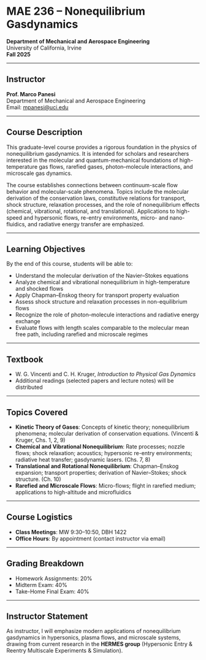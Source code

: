 # MAE 236 – Nonequilibrium Gasdynamics
**Department of Mechanical and Aerospace Engineering**  
University of California, Irvine  
**Fall 2025**

---

## Instructor
**Prof. Marco Panesi**  
Department of Mechanical and Aerospace Engineering  
Email: mpanesi@uci.edu  

---

## Course Description
This graduate-level course provides a rigorous foundation in the physics of nonequilibrium gasdynamics. It is intended for scholars and researchers interested in the molecular and quantum-mechanical foundations of high-temperature gas flows, rarefied gases, photon–molecule interactions, and microscale gas dynamics.  

The course establishes connections between continuum-scale flow behavior and molecular-scale phenomena. Topics include the molecular derivation of the conservation laws, constitutive relations for transport, shock structure, relaxation processes, and the role of nonequilibrium effects (chemical, vibrational, rotational, and translational). Applications to high-speed and hypersonic flows, re-entry environments, micro- and nano-fluidics, and radiative energy transfer are emphasized.  

---

## Learning Objectives
By the end of this course, students will be able to:
- Understand the molecular derivation of the Navier–Stokes equations  
- Analyze chemical and vibrational nonequilibrium in high-temperature and shocked flows  
- Apply Chapman–Enskog theory for transport property evaluation  
- Assess shock structure and relaxation processes in non-equilibrium flows  
- Recognize the role of photon–molecule interactions and radiative energy exchange  
- Evaluate flows with length scales comparable to the molecular mean free path, including rarefied and microscale regimes  

---

## Textbook
- W. G. Vincenti and C. H. Kruger, *Introduction to Physical Gas Dynamics*  
- Additional readings (selected papers and lecture notes) will be distributed  

---

## Topics Covered
- **Kinetic Theory of Gases**: Concepts of kinetic theory; nonequilibrium phenomena; molecular derivation of conservation equations. (Vincenti & Kruger, Chs. 1, 2, 9)  
- **Chemical and Vibrational Nonequilibrium**: Rate processes; nozzle flows; shock relaxation; acoustics; hypersonic re-entry environments; radiative heat transfer; gasdynamic lasers. (Chs. 7, 8)  
- **Translational and Rotational Nonequilibrium**: Chapman–Enskog expansion; transport properties; derivation of Navier–Stokes; shock structure. (Ch. 10)  
- **Rarefied and Microscale Flows**: Micro-flows; flight in rarefied medium; applications to high-altitude and microfluidics  

---

## Course Logistics
- **Class Meetings**: MW 9:30–10:50, DBH 1422  
- **Office Hours**: By appointment (contact instructor via email)  

---

## Grading Breakdown
- Homework Assignments: 20%  
- Midterm Exam: 40%  
- Take-Home Final Exam: 40%  

---

## Instructor Statement
As instructor, I will emphasize modern applications of nonequilibrium gasdynamics in hypersonics, plasma flows, and microscale systems, drawing from current research in the **HERMES group** (Hypersonic Entry & Reentry Multiscale Experiments & Simulation).
